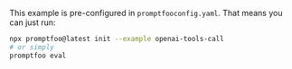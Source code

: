 This example is pre-configured in `promptfooconfig.yaml`. That means you can just run:

```bash
npx promptfoo@latest init --example openai-tools-call
# or simply
promptfoo eval
```
